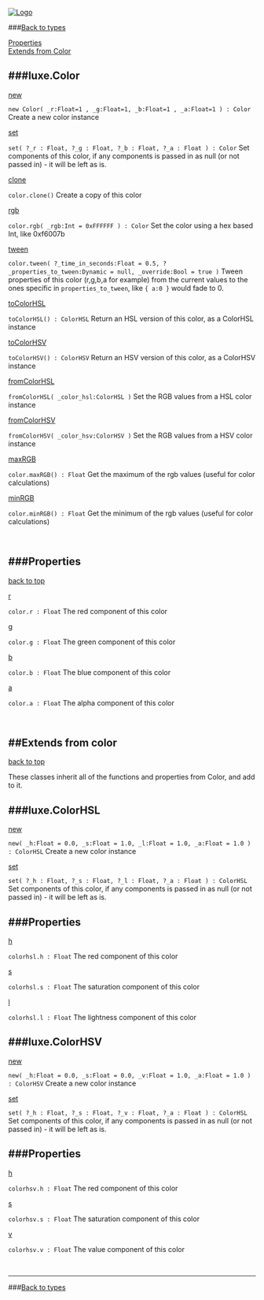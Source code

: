 
[![Logo](http://luxeengine.com/images/logo.png)](index.html)

###[Back to types](types.html)

[Properties](#Properties)   
[Extends from Color](#Extended)   

###luxe.Color
---

<a class="lift" name="new" href="#new">new</a>

`new Color( _r:Float=1 , _g:Float=1, _b:Float=1 , _a:Float=1 ) : Color`
<span class="small_desc_flat"> Create a new color instance </span>

<a class="lift" name="set" href="#set">set</a>

`set( ?_r : Float, ?_g : Float, ?_b : Float, ?_a : Float ) : Color`
<span class="small_desc_flat"> Set components of this color, if any components is passed in as null (or not passed in) - it will be left as is. </span> 

<a class="lift" name="clone" href="#clone">clone</a>

`color.clone()`
<span class="small_desc_flat"> Create a copy of this color </span>      

<a class="lift" name="rgb" href="#rgb">rgb</a>

`color.rgb( _rgb:Int = 0xFFFFFF ) : Color`
<span class="small_desc_flat"> Set the color using a hex based Int, like 0xf6007b </span>


<a class="lift" name="tween" href="#tween">tween</a>

`color.tween( ?_time_in_seconds:Float = 0.5, ?_properties_to_tween:Dynamic = null, _override:Bool = true )`
<span class="small_desc_flat"> Tween properties of this color (r,g,b,a for example) from the current values to the ones specific in `properties_to_tween`, like `{ a:0 }` would fade to 0. </span>

<a class="lift" name="toColorHSL" href="#toColorHSL">toColorHSL</a>

`toColorHSL() : ColorHSL`
<span class="small_desc_flat"> Return an HSL version of this color, as a ColorHSL instance </span>

<a class="lift" name="toColorHSV" href="#toColorHSV">toColorHSV</a>

`toColorHSV() : ColorHSV`
<span class="small_desc_flat"> Return an HSV version of this color, as a ColorHSV instance </span>

<a class="lift" name="fromColorHSL" href="#fromColorHSL">fromColorHSL</a>

`fromColorHSL( _color_hsl:ColorHSL )`
<span class="small_desc_flat"> Set the RGB values from a HSL color instance </span>

<a class="lift" name="fromColorHSV" href="#fromColorHSV">fromColorHSV</a>

`fromColorHSV( _color_hsv:ColorHSV )`
<span class="small_desc_flat"> Set the RGB values from a HSV color instance </span>

<a class="lift" name="maxRGB" href="#maxRGB">maxRGB</a>

`color.maxRGB() : Float`
<span class="small_desc_flat"> Get the maximum of the rgb values (useful for color calculations) </span>

<a class="lift" name="minRGB" href="#minRGB">minRGB</a>

`color.minRGB() : Float`
<span class="small_desc_flat"> Get the minimum of the rgb values (useful for color calculations) </span>


&nbsp;   


<a class="lift" name="Properties" ></a>
###Properties
---

<a class="toplink" href="#top">back to top</a>

<a class="lift" name="r" href="#r">r</a>

`color.r : Float`
<span class="small_desc_flat"> The red component of this color </span> 

<a class="lift" name="g" href="#g">g</a>

`color.g : Float`
<span class="small_desc_flat"> The green component of this color </span> 

<a class="lift" name="b" href="#b">b</a>

`color.b : Float`
<span class="small_desc_flat"> The blue component of this color </span> 

<a class="lift" name="a" href="#a">a</a>

`color.a : Float`
<span class="small_desc_flat"> The alpha component of this color </span> 

&nbsp;   

<a class="lift" name="Extended" ></a>
##Extends from color
---

<a class="toplink" href="#top">back to top</a>

These classes inherit all of the functions and properties from Color, and add to it.   


<a name="ColorHSLClass"></a>
###luxe.ColorHSL
---

<a class="lift" name="new" href="#new">new</a>

`new( _h:Float = 0.0, _s:Float = 1.0, _l:Float = 1.0, _a:Float = 1.0 ) : ColorHSL`
<span class="small_desc_flat"> Create a new color instance </span>

<a class="lift" name="set" href="#set">set</a>

`set( ?_h : Float, ?_s : Float, ?_l : Float, ?_a : Float ) : ColorHSL`
<span class="small_desc_flat"> Set components of this color, if any components is passed in as null (or not passed in) - it will be left as is. </span> 


<a class="lift" name="ColorHSLProperties" ></a>
###Properties
---

<a class="lift" name="h" href="#colorhslh">h</a>

`colorhsl.h : Float`
<span class="small_desc_flat"> The red component of this color </span> 

<a class="lift" name="s" href="#colorhsls">s</a>

`colorhsl.s : Float`
<span class="small_desc_flat"> The saturation component of this color </span> 

<a class="lift" name="l" href="#colorhsll">l</a>

`colorhsl.l : Float`
<span class="small_desc_flat"> The lightness component of this color </span> 

<a class="lift" name="ColorHSVClass"></a>
###luxe.ColorHSV
---

<a class="lift" name="new" href="#new">new</a>

`new( _h:Float = 0.0, _s:Float = 0.0, _v:Float = 1.0, _a:Float = 1.0 ) : ColorHSV`
<span class="small_desc_flat"> Create a new color instance </span>

<a class="lift" name="set" href="#set">set</a>

`set( ?_h : Float, ?_s : Float, ?_v : Float, ?_a : Float ) : ColorHSL`
<span class="small_desc_flat"> Set components of this color, if any components is passed in as null (or not passed in) - it will be left as is. </span> 


<a class="lift" name="ColorHSVProperties" ></a>
###Properties
---

<a class="lift" name="h" href="#colorhsvh">h</a>

`colorhsv.h : Float`
<span class="small_desc_flat"> The red component of this color </span> 

<a class="lift" name="s" href="#colorhsvs">s</a>

`colorhsv.s : Float`
<span class="small_desc_flat"> The saturation component of this color </span> 

<a class="lift" name="v" href="#colorhsvv">v</a>

`colorhsv.v : Float`
<span class="small_desc_flat"> The value component of this color </span> 


&nbsp;   

---
###[Back to types](types.html)


&nbsp;   
&nbsp;   
